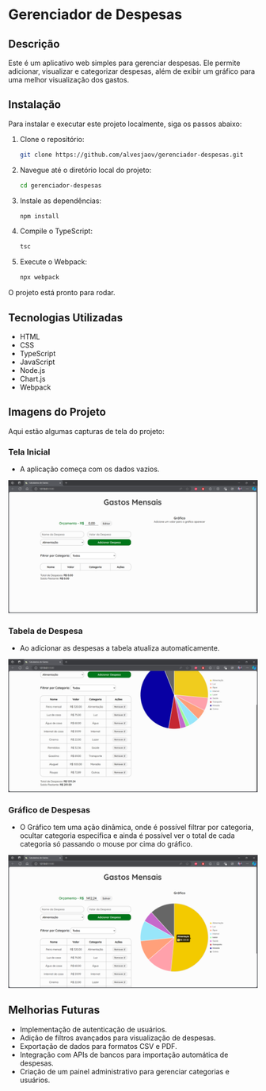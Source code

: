 # Gerenciador de Despesas

## Descrição

Este é um aplicativo web simples para gerenciar despesas. Ele permite adicionar, visualizar e categorizar despesas, além de exibir um gráfico para uma melhor visualização dos gastos.

## Instalação

Para instalar e executar este projeto localmente, siga os passos abaixo:

1. Clone o repositório:

    ```sh
    git clone https://github.com/alvesjaov/gerenciador-despesas.git
    ```

2. Navegue até o diretório local do projeto:

    ```sh
    cd gerenciador-despesas
    ```

3. Instale as dependências:

    ```sh
    npm install
    ```

4. Compile o TypeScript:

    ```sh
    tsc
    ```

5. Execute o Webpack:

    ```sh
    npx webpack
    ```

O projeto está pronto para rodar.

## Tecnologias Utilizadas

- HTML
- CSS
- TypeScript
- JavaScript
- Node.js
- Chart.js
- Webpack

## Imagens do Projeto

Aqui estão algumas capturas de tela do projeto:

### Tela Inicial

- A aplicação começa com os dados vazios.

![Tela Inicial](/src/assets/img/capturade%20tela_01.png)

### Tabela de Despesa

- Ao adicionar as despesas a tabela atualiza automaticamente.

![Adicionar Despesa](/src/assets/img/capturade%20tela_02.png)

### Gráfico de Despesas

- O Gráfico tem uma ação dinâmica, onde é possível filtrar por categoria, ocultar categoria especifica e ainda é possível ver o total de cada categoria só passando o mouse por cima do gráfico.

![Gráfico de Despesas](/src/assets/img/capturade%20tela_03.png)

## Melhorias Futuras

- Implementação de autenticação de usuários.
- Adição de filtros avançados para visualização de despesas.
- Exportação de dados para formatos CSV e PDF.
- Integração com APIs de bancos para importação automática de despesas.
- Criação de um painel administrativo para gerenciar categorias e usuários.
